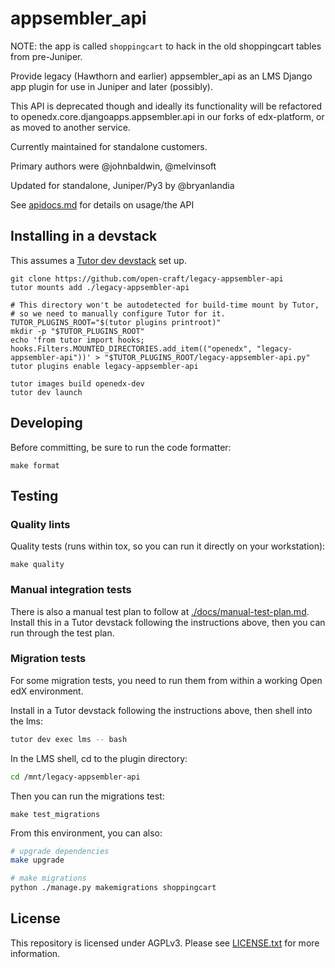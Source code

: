 # appsembler_api

NOTE: the app is called `shoppingcart` to hack in the old shoppingcart tables from pre-Juniper.

Provide legacy (Hawthorn and earlier) appsembler_api as an LMS Django app plugin
for use in Juniper and later (possibly).

This API is deprecated though and ideally its functionality will be refactored to
openedx.core.djangoapps.appsembler.api in our forks of edx-platform, or as moved to
another service.

Currently maintained for standalone customers.

Primary authors were @johnbaldwin, @melvinsoft

Updated for standalone, Juniper/Py3 by @bryanlandia

See [apidocs.md](./appsembler_api/apidocs.md) for details on usage/the API

## Installing in a devstack

This assumes a [Tutor dev devstack](https://docs.tutor.edly.io/dev.html) set up.

```
git clone https://github.com/open-craft/legacy-appsembler-api
tutor mounts add ./legacy-appsembler-api

# This directory won't be autodetected for build-time mount by Tutor,
# so we need to manually configure Tutor for it.
TUTOR_PLUGINS_ROOT="$(tutor plugins printroot)"
mkdir -p "$TUTOR_PLUGINS_ROOT"
echo 'from tutor import hooks; hooks.Filters.MOUNTED_DIRECTORIES.add_item(("openedx", "legacy-appsembler-api"))' > "$TUTOR_PLUGINS_ROOT/legacy-appsembler-api.py"
tutor plugins enable legacy-appsembler-api

tutor images build openedx-dev
tutor dev launch
```

## Developing

Before committing, be sure to run the code formatter:

```
make format
```

## Testing

### Quality lints

Quality tests (runs within tox, so you can run it directly on your workstation):

```
make quality
```

### Manual integration tests

There is also a manual test plan to follow at [./docs/manual-test-plan.md](./docs/manual-test-plan.md).
Install this in a Tutor devstack following the instructions above, then you can run through the test plan.

### Migration tests

For some migration tests,
you need to run them from within a working Open edX environment.

Install in a Tutor devstack following the instructions above, then shell into the lms:

```sh
tutor dev exec lms -- bash
```

In the LMS shell, cd to the plugin directory:

```sh
cd /mnt/legacy-appsembler-api
```

Then you can run the migrations test:

```
make test_migrations
```

From this environment, you can also:

```sh
# upgrade dependencies
make upgrade

# make migrations
python ./manage.py makemigrations shoppingcart
```

## License

This repository is licensed under AGPLv3. Please see [LICENSE.txt](./LICENSE.txt) for more information.
